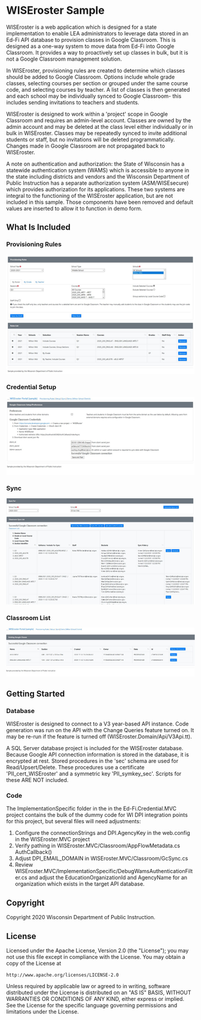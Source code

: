 # WISEroster Sample

WISEroster is a web application which is designed for a state implementation to enable LEA administrators to leverage data stored in an Ed-Fi API database to provision classes in Google Classroom.  This is designed as a one-way system to move data from Ed-Fi into Google Classroom.  It provides a way to proactively set up classes in bulk, but it is not a Google Classroom management solution.  

In WISEroster, provisioning rules are created to determine which classes should be added to Google Classroom.  Options include whole grade classes, selecting courses per section or grouped under the same course code, and selecting courses by teacher.  A list of classes is then generated and each school may be individually synced to Google Classroom- this includes sending invitations to teachers and students.

WISEroster is designed to work within a 'project' scope in Google Classroom and requires an admin-level account.  Classes are owned by the admin account and may be deleted at the class level either individually or in bulk in WISEroster.  Classes may be repeatedly synced to invite additional students or staff, but no invitations will be deleted programmatically.  Changes made in Google Classroom are not propagated back to WISEroster.    

A note on authentication and authorization: the State of Wisconsin has a statewide authentication system (WAMS) which is accessible to anyone in the state including districts and vendors and the Wisconsin Department of Public Instruction has a separate authorization system (ASM/WISEsecure) which provides authorization for its applications.  These two systems are integral to the functioning of the WISEroster application, but are not included in this sample.  Those components have been removed and default values are inserted to allow it to function in demo form.

## What Is Included
### Provisioning Rules
![Provisioning Rules](./ReadMeImages/Rules.JPG)
### Credential Setup
![Setup](./ReadMeImages/Setup.JPG)
### Sync
![Sync](./ReadMeImages/Sync.JPG)
### Classroom List
![Google Classroom List](./ReadMeImages/Existing.JPG)

## Getting Started

### Database
WISEroster is designed to connect to a V3 year-based API instance.  Code generation was run on the API with the Change Queries feature turned on.  It may be re-run if the feature is turned off (WISEroster.Domain/Api/V3Api.tt).

A SQL Server database project is included for the WISEroster database.  Because Google API connection information is stored in the database, it is encrypted at rest. Stored procedures in the 'sec' schema are used for Read/Upsert/Delete. These procedures use a certificate 'PII_cert_WISEroster' and a symmetric key 'PII_symkey_sec'.  Scripts for these ARE NOT included.

### Code
The ImplementationSpecific folder in the in the Ed-Fi.Credential.MVC project contains the bulk of the dummy code for WI DPI integration points for this project, but several files will need adjustments:

1. Configure the connectionStrings and DPI.AgencyKey in the web.config in the WISEroster.MVC project
1. Verify pathing in WISEroster.MVC/Classroom/AppFlowMetadata.cs AuthCallback()
1. Adjust DPI_EMAIL_DOMAIN in WISEroster.MVC/Classroom/GcSync.cs
1. Review WISEroster.MVC/ImplementationSpecific/DebugWamsAuthenticationFilter.cs and adjust the EducationOrganizationId and AgencyName for an organization which exists in the target API database.


## Copyright
Copyright 2020 Wisconsin Department of Public Instruction.

## License
Licensed under the Apache License, Version 2.0 (the "License"); you may not use this file except in compliance with the License. You may obtain a copy of the License at

    http://www.apache.org/licenses/LICENSE-2.0

Unless required by applicable law or agreed to in writing, software distributed under the License is distributed on an "AS IS" BASIS, WITHOUT WARRANTIES OR CONDITIONS OF ANY KIND, either express or implied.
See the License for the specific language governing permissions and limitations under the License.
